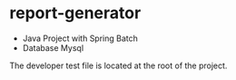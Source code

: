 # report-generator

* Java Project with Spring Batch
* Database Mysql

The developer test file is located at the root of the project.
